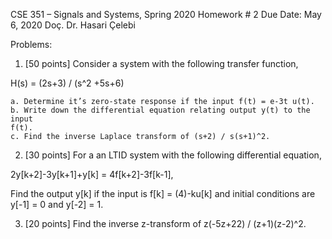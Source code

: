 CSE 351 – Signals and Systems, Spring 2020
Homework # 2
Due Date: May 6, 2020
Doç. Dr. Hasari Çelebi

Problems:

1. [50 points] Consider a system with the following transfer function,

H(s) = (2s+3) / (s^2 +5s+6)

```
a. Determine it’s zero-state response if the input f(t) = e-3t u(t).
b. Write down the differential equation relating output y(t) to the input
f(t).
c. Find the inverse Laplace transform of (s+2) / s(s+1)^2.
```
2. [30 points] For a an LTID system with the following differential equation,

2y[k+2]-3y[k+1]+y[k] = 4f[k+2]-3f[k-1],

Find the output y[k] if the input is f[k] = (4)-ku[k] and initial conditions are
y[-1] = 0 and y[-2] = 1.

3. [20 points] Find the inverse z-transform of z(-5z+22) / (z+1)(z-2)^2.


